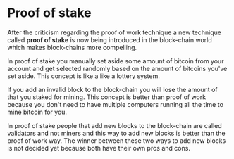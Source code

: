 # Proof of stake
After the criticism regarding the proof of work technique a new technique called **proof of stake** is now being introduced in the block-chain world which makes block-chains more compelling.

In proof of stake you manually set aside some amount of bitcoin from your account and get selected randomly based on the amount of bitcoins you've set aside. This concept is like a like a lottery system.

If you add an invalid block to the block-chain you will lose the amount of that you staked for mining.  This concept is better than proof of work because you don't need to have multiple computers running all the time to mine bitcoin for you.

In proof of stake people that add new blocks to the block-chain are called validators and not miners and this way to add new blocks is better than the proof of work way.
The winner between these two ways to add new blocks is not decided yet because both have their own pros and cons.
